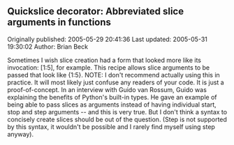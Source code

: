 ## Quickslice decorator: Abbreviated slice arguments in functions 
Originally published: 2005-05-29 20:41:36 
Last updated: 2005-05-31 19:30:02 
Author: Brian Beck 
 
Sometimes I wish slice creation had a form that looked more like its invocation: [1:5], for example. This recipe allows slice arguments to be passed that look like {1:5}. NOTE: I don't recommend actually using this in practice. It will most likely just confuse any readers of your code. It is just a proof-of-concept. In an interview with Guido van Rossum, Guido was explaining the benefits of Python's built-in types. He gave an example of being able to pass slices as arguments instead of having individual start, stop and step arguments -- and this is very true. But I don't think a syntax to concisely create slices should be out of the question. (Step is not supported by this syntax, it wouldn't be possible and I rarely find myself using step anyway).